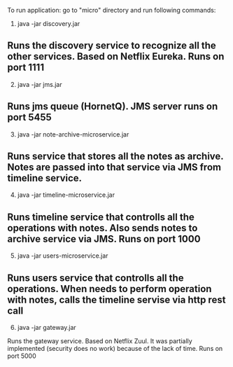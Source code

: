 To run application:
go to "micro" directory and run following commands:


1. java -jar discovery.jar         

Runs the discovery service to recognize all the other services. Based on Netflix Eureka. Runs on port 1111
------------------------------------------------------------------------------------------------------------------


2. java -jar jms.jar

Runs jms queue (HornetQ). JMS server runs on port 5455
------------------------------------------------------------------------------------------------------------------


3. java -jar note-archive-microservice.jar

Runs service that stores all the notes as archive. Notes are passed into that service via JMS from timeline service.
------------------------------------------------------------------------------------------------------------------


4. java -jar timeline-microservice.jar

Runs timeline service that controlls all the operations with notes. Also sends notes to archive service via JMS. Runs on port 1000
------------------------------------------------------------------------------------------------------------------


5. java -jar users-microservice.jar

Runs users service that controlls all the operations. When needs to perform operation with notes, calls the timeline servise via http rest call
------------------------------------------------------------------------------------------------------------------


6. java -jar gateway.jar

Runs the gateway service. Based on Netflix Zuul. It was partially implemented (security does no work) because of the lack of time. Runs on port 5000
